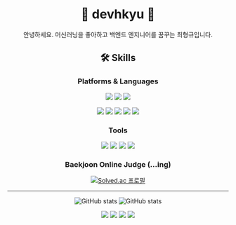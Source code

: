 <div align="center">
  
# 🐶 devhkyu 🐶

안녕하세요.
머신러닝을 좋아하고 백엔드 엔지니어를 꿈꾸는 최형규입니다.

## 🛠 Skills

### Platforms & Languages
<img src="https://img.shields.io/badge/Android-3DDC84?style=flat-square&logo=Android&logoColor=white"/> <img src="https://img.shields.io/badge/ScikitLearn-F7931E?style=flat-square&logo=scikit-learn&logoColor=white"/> <img src="https://img.shields.io/badge/Arduino-00979D?style=flat-square&logo=Arduino&logoColor=white"/>

<img src="https://img.shields.io/badge/Python-3776AB?style=flat-square&logo=Python&logoColor=white"/> <img src="https://img.shields.io/badge/C-A8B9CC?style=flat-square&logo=C&logoColor=white"/> <img src="https://img.shields.io/badge/C++-00599C?style=flat-square&logo=C%2B%2B&logoColor=white"/> <img src="https://img.shields.io/badge/Java-007396?style=flat-square&logo=Java&logoColor=white"/> <img src="https://img.shields.io/badge/JavaScript-F7DF1E?style=flat-square&logo=JavaScript&logoColor=white"/>


### Tools
<img src="https://img.shields.io/badge/Git-F05032?style=flat-square&logo=Git&logoColor=white"/> <img src="https://img.shields.io/badge/GitKraken-179287?style=flat-square&logo=GitKraken&logoColor=white"/> <img src="https://img.shields.io/badge/JetBrains-333333?style=flat-square&logo=JetBrains&logoColor=white"/> <img src="https://img.shields.io/badge/Flask-222222?style=flat-square&logo=Flask&logoColor=white"/>


### Baekjoon Online Judge (...ing)
[![Solved.ac
프로필](http://mazassumnida.wtf/api/mini/generate_badge?boj=fabric93)](https://solved.ac/fabric93)

<hr>

![GitHub stats](https://github-readme-stats.vercel.app/api?username=devhkyu&show_icons=true&theme=highcontrast) ![GitHub stats](https://github-readme-stats.vercel.app/api/top-langs/?username=devhkyu&layout=compact&show_icons=true&theme=highcontrast&hide=Jupyter+Notebook)

  <img src="https://img.shields.io/badge/Portfolio-484747?style=flat-square&logo=GitHub&logoColor=white"/> <img src="https://img.shields.io/badge/dev.kyu-EA4335?style=flat-square&logo=Gmail&logoColor=white"/> <img src="https://img.shields.io/badge/Facebook-1877F2?style=flat-square&logo=Facebook&logoColor=white"/> <img src="https://img.shields.io/badge/Instagram-E4405F?style=flat-square&logo=Instagram&logoColor=white"/>
  </div>
